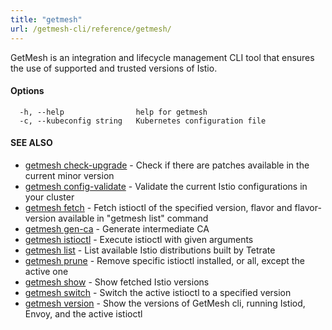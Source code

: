 ```yaml
---
title: "getmesh"
url: /getmesh-cli/reference/getmesh/
---
```


GetMesh is an integration and lifecycle management CLI tool that ensures the use of supported and trusted versions of Istio.

#### Options

```
  -h, --help                help for getmesh
  -c, --kubeconfig string   Kubernetes configuration file
```

#### SEE ALSO

* [getmesh check-upgrade](/getmesh-cli/reference/getmesh_check-upgrade/)	 - Check if there are patches available in the current minor version
* [getmesh config-validate](/getmesh-cli/reference/getmesh_config-validate/)	 - Validate the current Istio configurations in your cluster
* [getmesh fetch](/getmesh-cli/reference/getmesh_fetch/)	 - Fetch istioctl of the specified version, flavor and flavor-version available in "getmesh list" command
* [getmesh gen-ca](/getmesh-cli/reference/getmesh_gen-ca/)	 - Generate intermediate CA
* [getmesh istioctl](/getmesh-cli/reference/getmesh_istioctl/)	 - Execute istioctl with given arguments
* [getmesh list](/getmesh-cli/reference/getmesh_list/)	 - List available Istio distributions built by Tetrate
* [getmesh prune](/getmesh-cli/reference/getmesh_prune/)	 - Remove specific istioctl installed, or all, except the active one
* [getmesh show](/getmesh-cli/reference/getmesh_show/)	 - Show fetched Istio versions
* [getmesh switch](/getmesh-cli/reference/getmesh_switch/)	 - Switch the active istioctl to a specified version
* [getmesh version](/getmesh-cli/reference/getmesh_version/)	 - Show the versions of GetMesh cli, running Istiod, Envoy, and the active istioctl
